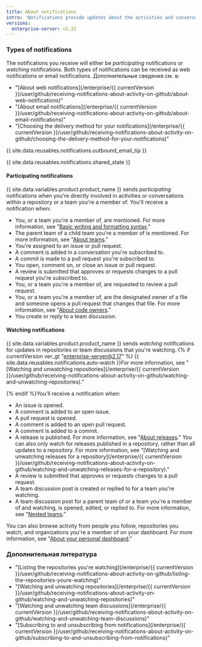 ```yaml
---
title: About notifications
intro: 'Notifications provide updates about the activities and conversations you''re interested in. You can receive notifications on {{ site.data.variables.product.product_name }} or through your email client.'
versions:
  enterprise-server: <2.21
---
```


### Types of notifications

The notifications you receive will either be *participating* notifications or *watching* notifications. Both types of notifications can be received as web notifications or email notifications. Дополнительные сведения см. в:

- "[About web notifications](/enterprise/{{ currentVersion }}/user/github/receiving-notifications-about-activity-on-github/about-web-notifications)"
- "[About email notifications](/enterprise/{{ currentVersion }}/user/github/receiving-notifications-about-activity-on-github/about-email-notifications)"
- "[Choosing the delivery method for your notifications](/enterprise/{{ currentVersion }}/user/github/receiving-notifications-about-activity-on-github/choosing-the-delivery-method-for-your-notifications)"

{{ site.data.reusables.notifications.outbound_email_tip }}

{{ site.data.reusables.notifications.shared_state }}

#### Participating notifications

{{ site.data.variables.product.product_name }} sends *participating* notifications when you're directly involved in activities or conversations within a repository or a team you're a member of. You'll receive a notification when:
  - You, or a team you're a member of, are mentioned. For more information, see "[Basic writing and formatting syntax](/articles/basic-writing-and-formatting-syntax/#mentioning-people-and-teams)."
  - The parent team of a child team you're a member of is mentioned. For more information, see "[About teams](/articles/about-teams)."
  - You're assigned to an issue or pull request.
  - A comment is added in a conversation you're subscribed to.
  - A commit is made to a pull request you're subscribed to.
  - You open, comment on, or close an issue or pull request.
  - A review is submitted that approves or requests changes to a pull request you're subscribed to.
  - You, or a team you're a member of, are requested to review a pull request.
  - You, or a team you're a member of, are the designated owner of a file and someone opens a pull request that changes that file. For more information, see "[About code owners](/articles/about-code-owners)."
  - You create or reply to a team discussion.

#### Watching notifications

{{ site.data.variables.product.product_name }} sends *watching* notifications for updates in repositories or team discussions that you're watching. {% if currentVersion ver_gt "enterprise-server@2.17" %} {{ site.data.reusables.notifications.auto-watch }}For more information, see "[Watching and unwatching repositories](/enterprise/{{ currentVersion }}/user/github/receiving-notifications-about-activity-on-github/watching-and-unwatching-repositories)."

{% endif %}You'll receive a notification when:
  - An issue is opened.
  - A comment is added to an open issue.
  - A pull request is opened.
  - A comment is added to an open pull request.
  - A comment is added to a commit.
  - A release is published. For more information, see "[About releases](/articles/about-releases)." You can also only watch for releases published in a repository, rather than all updates to a repository. For more information, see "[Watching and unwatching releases for a repository](/enterprise/{{ currentVersion }}/user/github/receiving-notifications-about-activity-on-github/watching-and-unwatching-releases-for-a-repository)."
  - A review is submitted that approves or requests changes to a pull request.
  - A team discussion post is created or replied to for a team you're watching.
  - A team discussion post for a parent team of or a team you're a member of and watching, is opened, edited, or replied to. For more information, see "[Nested teams](/articles/about-teams/#nested-teams)."

You can also browse activity from people you follow, repositories you watch, and organizations you're a member of on your dashboard. For more information, see "[About your personal dashboard](/articles/about-your-personal-dashboard)."

### Дополнительная литература

- "[Listing the repositories you're watching](/enterprise/{{ currentVersion }}/user/github/receiving-notifications-about-activity-on-github/listing-the-repositories-youre-watching)"
- "[Watching and unwatching repositories](/enterprise/{{ currentVersion }}/user/github/receiving-notifications-about-activity-on-github/watching-and-unwatching-repositories)"
- "[Watching and unwatching team discussions](/enterprise/{{ currentVersion }}/user/github/receiving-notifications-about-activity-on-github/watching-and-unwatching-team-discussions)"
- "[Subscribing to and unsubscribing from notifications](/enterprise/{{ currentVersion }}/user/github/receiving-notifications-about-activity-on-github/subscribing-to-and-unsubscribing-from-notifications)"
